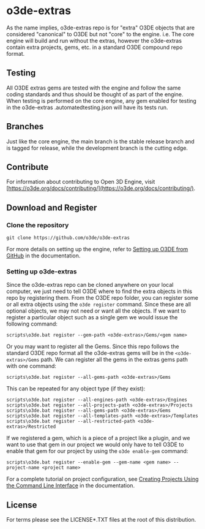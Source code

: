 # o3de-extras

As the name implies, o3de-extras repo is for "extra" O3DE objects that are considered "canonical" to O3DE but not "core" to the engine.
i.e. The core engine will build and run without the extras, however the o3de-extras contain extra projects, gems, etc. in a standard O3DE compound repo format.

## Testing
All O3DE extras gems are tested with the engine and follow the same coding standards and thus should be thought of as part of the engine.
When testing is performed on the core engine, any gem enabled for testing in the o3de-extras .automatedtesting.json will have its tests run.

## Branches
Just like the core engine, the main branch is the stable release branch and is tagged for release, while the development branch is the cutting edge.

## Contribute
For information about contributing to Open 3D Engine, visit [https://o3de.org/docs/contributing/](https://o3de.org/docs/contributing/).

## Download and Register

### Clone the repository 

```shell
git clone https://github.com/o3de/o3de-extras
```

For more details on setting up the engine, refer to [Setting up O3DE from GitHub](https://o3de.org/docs/welcome-guide/setup/setup-from-github/) in the documentation.

### Setting up o3de-extras

Since the o3de-extras repo can be cloned anywhere on your local computer, we just need to tell O3DE where to find the extra objects in this repo by registering them.
From the O3DE repo folder, you can register some or all extra objects using the `o3de register` command.
Since these are all optional objects, we may not need or want all the objects. If we want to register a particular object such as a single gem we would issue the following command:
```
scripts\o3de.bat register --gem-path <o3de-extras>/Gems/<gem name>
```
Or you may want to register all the Gems. Since this repo follows the standard O3DE repo format all the o3de-extras gems will be in the `<o3de-extras>/Gems` path. We can register all the gems in the extras gems path with one command:
```
scripts\o3de.bat register --all-gems-path <o3de-extras>/Gems
```
This can be repeated for any object type (if they exist):
```
scripts\o3de.bat register --all-engines-path <o3de-extras>/Engines
scripts\o3de.bat register --all-projects-path <o3de-extras>/Projects
scripts\o3de.bat register --all-gems-path <o3de-extras>/Gems
scripts\o3de.bat register --all-templates-path <o3de-extras>/Templates
scripts\o3de.bat register --all-restricted-path <o3de-extras>/Restricted
```
If we registered a gem, which is a piece of a project like a plugin, and we want to use that gem in our project we would only have to tell O3DE to enable that gem for our project by using the `o3de enable-gem` command:
```
scripts\o3de.bat register --enable-gem --gem-name <gem name> --project-name <project name>
```

For a complete tutorial on project configuration, see [Creating Projects Using the Command Line Interface](https://o3de.org/docs/welcome-guide/create/creating-projects-using-cli/) in the documentation.

## License

For terms please see the LICENSE*.TXT files at the root of this distribution.
